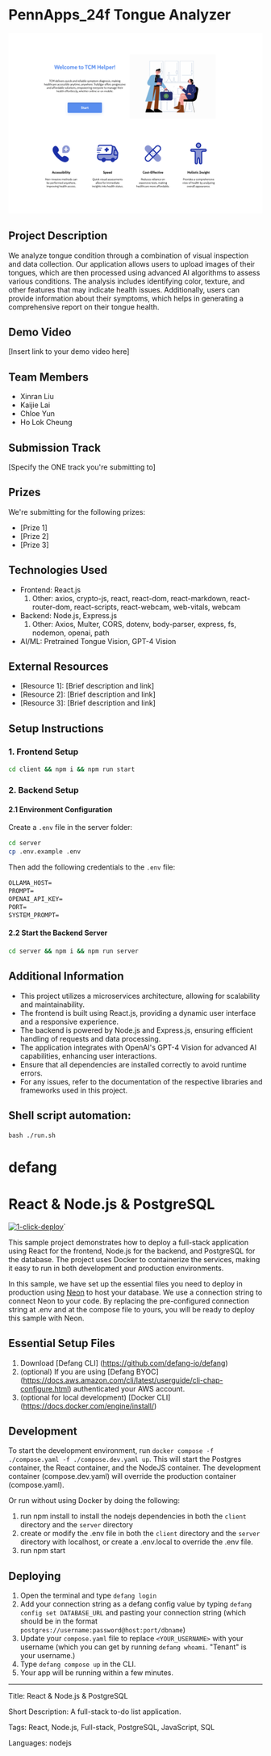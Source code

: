 # PennApps_24f Tongue Analyzer

![Tongue Analyzer](/images/0.png)

## Project Description

We analyze tongue condition through a combination of visual inspection and data collection. Our application allows users to upload images of their tongues, which are then processed using advanced AI algorithms to assess various conditions. The analysis includes identifying color, texture, and other features that may indicate health issues. Additionally, users can provide information about their symptoms, which helps in generating a comprehensive report on their tongue health.

## Demo Video

[Insert link to your demo video here]

## Team Members

- Xinran Liu
- Kaijie Lai
- Chloe Yun
- Ho Lok Cheung

## Submission Track

[Specify the ONE track you're submitting to]

## Prizes

We're submitting for the following prizes:

- [Prize 1]
- [Prize 2]
- [Prize 3]

## Technologies Used

- Frontend: React.js
  1. Other: axios, crypto-js, react, react-dom, react-markdown, react-router-dom, react-scripts, react-webcam, web-vitals, webcam
- Backend: Node.js, Express.js
  1. Other: Axios, Multer, CORS, dotenv, body-parser, express, fs, nodemon, openai, path
- AI/ML: Pretrained Tongue Vision, GPT-4 Vision

## External Resources

- [Resource 1]: [Brief description and link]
- [Resource 2]: [Brief description and link]
- [Resource 3]: [Brief description and link]

## Setup Instructions

### 1. Frontend Setup

```bash
cd client && npm i && npm run start
```

### 2. Backend Setup

#### 2.1 Environment Configuration

Create a `.env` file in the server folder:

```bash
cd server
cp .env.example .env
```

Then add the following credentials to the `.env` file:

```
OLLAMA_HOST=
PROMPT=
OPENAI_API_KEY=
PORT=
SYSTEM_PROMPT=
```

#### 2.2 Start the Backend Server

```bash
cd server && npm i && npm run server
```

## Additional Information

- This project utilizes a microservices architecture, allowing for scalability and maintainability.
- The frontend is built using React.js, providing a dynamic user interface and a responsive experience.
- The backend is powered by Node.js and Express.js, ensuring efficient handling of requests and data processing.
- The application integrates with OpenAI's GPT-4 Vision for advanced AI capabilities, enhancing user interactions.
- Ensure that all dependencies are installed correctly to avoid runtime errors.
- For any issues, refer to the documentation of the respective libraries and frameworks used in this project.

## Shell script automation:

```
bash ./run.sh
```

# defang

# React & Node.js & PostgreSQL

[![1-click-deploy](https://defang.io/deploy-with-defang.png)](https://portal.defang.dev/redirect?url=https%3A%2F%2Fgithub.com%2Fnew%3Ftemplate_name%3Dsample-nodejs-react-postgres-template%26template_owner%3DDefangSamples)`

This sample project demonstrates how to deploy a full-stack application using React for the frontend, Node.js for the backend, and PostgreSQL for the database. The project uses Docker to containerize the services, making it easy to run in both development and production environments.

In this sample, we have set up the essential files you need to deploy in production using [Neon](https://neon.tech/) to host your database. We use a connection string to connect Neon to your code. By replacing the pre-configured connection string at .env and at the compose file to yours, you will be ready to deploy this sample with Neon.

## Essential Setup Files

1. Download [Defang CLI] (https://github.com/defang-io/defang)
2. (optional) If you are using [Defang BYOC] (https://docs.aws.amazon.com/cli/latest/userguide/cli-chap-configure.html) authenticated your AWS account.
3. (optional for local development) [Docker CLI] (https://docs.docker.com/engine/install/)

## Development

To start the development environment, run `docker compose -f ./compose.yaml -f ./compose.dev.yaml up`. This will start the Postgres container, the React container, and the NodeJS container. The development container (compose.dev.yaml) will override the production container (compose.yaml).

Or run without using Docker by doing the following:

1. run npm install to install the nodejs dependencies in both the `client` directory and the `server` directory
2. create or modify the .env file in both the `client` directory and the `server` directory with localhost, or create a .env.local to override the .env file.
3. run npm start

## Deploying

1. Open the terminal and type `defang login`
2. Add your connection string as a defang config value by typing `defang config set DATABASE_URL` and pasting your connection string (which should be in the format `postgres://username:password@host:port/dbname`)
3. Update your `compose.yaml` file to replace `<YOUR_USERNAME>` with your username (which you can get by running `defang whoami`. "Tenant" is your username.)
4. Type `defang compose up` in the CLI.
5. Your app will be running within a few minutes.

---

Title: React & Node.js & PostgreSQL

Short Description: A full-stack to-do list application.

Tags: React, Node.js, Full-stack, PostgreSQL, JavaScript, SQL

Languages: nodejs
